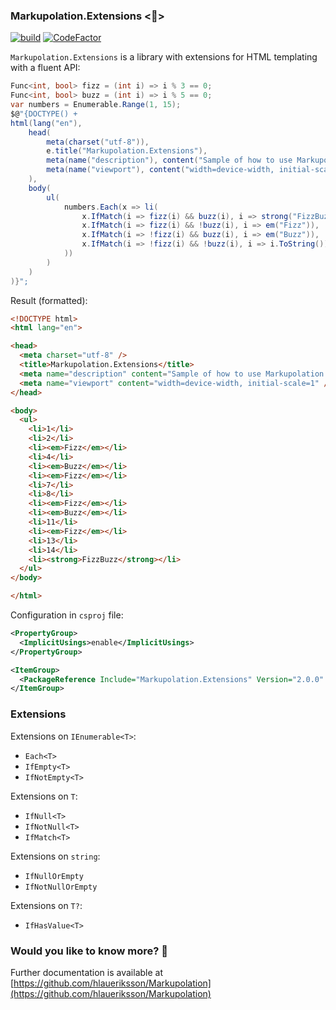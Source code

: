 ### Markupolation.Extensions <📜>

[![build](https://github.com/hlaueriksson/Markupolation/actions/workflows/build.yml/badge.svg)](https://github.com/hlaueriksson/Markupolation/actions/workflows/build.yml) [![CodeFactor](https://codefactor.io/repository/github/hlaueriksson/markupolation/badge)](https://codefactor.io/repository/github/hlaueriksson/markupolation)

`Markupolation.Extensions` is a library with extensions for HTML templating with a fluent API:

```cs
Func<int, bool> fizz = (int i) => i % 3 == 0;
Func<int, bool> buzz = (int i) => i % 5 == 0;
var numbers = Enumerable.Range(1, 15);
$@"{DOCTYPE() +
html(lang("en"),
    head(
        meta(charset("utf-8")),
        e.title("Markupolation.Extensions"),
        meta(name("description"), content("Sample of how to use Markupolation.Extensions")),
        meta(name("viewport"), content("width=device-width, initial-scale=1"))
    ),
    body(
        ul(
            numbers.Each(x => li(
                x.IfMatch(i => fizz(i) && buzz(i), i => strong("FizzBuzz")),
                x.IfMatch(i => fizz(i) && !buzz(i), i => em("Fizz")),
                x.IfMatch(i => !fizz(i) && buzz(i), i => em("Buzz")),
                x.IfMatch(i => !fizz(i) && !buzz(i), i => i.ToString())
            ))
        )
    )
)}";
```

Result (formatted):

```html
<!DOCTYPE html>
<html lang="en">

<head>
  <meta charset="utf-8" />
  <title>Markupolation.Extensions</title>
  <meta name="description" content="Sample of how to use Markupolation.Extensions" />
  <meta name="viewport" content="width=device-width, initial-scale=1" />
</head>

<body>
  <ul>
    <li>1</li>
    <li>2</li>
    <li><em>Fizz</em></li>
    <li>4</li>
    <li><em>Buzz</em></li>
    <li><em>Fizz</em></li>
    <li>7</li>
    <li>8</li>
    <li><em>Fizz</em></li>
    <li><em>Buzz</em></li>
    <li>11</li>
    <li><em>Fizz</em></li>
    <li>13</li>
    <li>14</li>
    <li><strong>FizzBuzz</strong></li>
  </ul>
</body>

</html>
```

Configuration in `csproj` file:

```xml
<PropertyGroup>
  <ImplicitUsings>enable</ImplicitUsings>
</PropertyGroup>

<ItemGroup>
  <PackageReference Include="Markupolation.Extensions" Version="2.0.0" />
</ItemGroup>
```

### Extensions

Extensions on `IEnumerable<T>`:

* `Each<T>`
* `IfEmpty<T>`
* `IfNotEmpty<T>`

Extensions on `T`:

* `IfNull<T>`
* `IfNotNull<T>`
* `IfMatch<T>`

Extensions on `string`:

* `IfNullOrEmpty`
* `IfNotNullOrEmpty`

Extensions on `T?`:

* `IfHasValue<T>`

### Would you like to know more? 🤔

Further documentation is available at [https://github.com/hlaueriksson/Markupolation](https://github.com/hlaueriksson/Markupolation)
